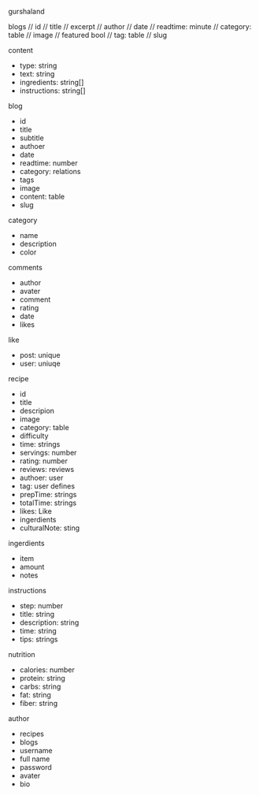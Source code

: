 gurshaland

blogs
// id
// title
// excerpt
// author
// date
// readtime: minute
// category: table
// image
// featured bool
// tag: table
// slug

content
- type: string
- text: string
- ingredients: string[]
- instructions: string[]



blog
- id
- title
- subtitle
- authoer
- date
- readtime: number
- category: relations
- tags
- image
- content: table
- slug



category
- name
- description
- color

comments
- author
- avater
- comment
- rating
- date
- likes

like

- post: unique
- user: uniuqe

recipe

- id
- title
- descripion
- image
- category: table
- difficulty
- time: strings
- servings: number
- rating: number
- reviews: reviews
- authoer: user
- tag: user defines
- prepTime: strings
- totalTime: strings
- likes: Like
- ingerdients
- culturalNote: sting

ingerdients
- item
- amount
- notes

instructions
- step: number
- title: string
- description: string
- time: string
- tips: strings

nutrition
- calories: number
- protein: string
- carbs: string
- fat: string
- fiber: string

author
- recipes
- blogs
- username
- full name
- password
- avater
- bio
